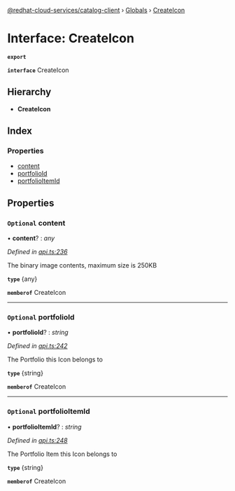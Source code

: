 [@redhat-cloud-services/catalog-client](../README.md) › [Globals](../globals.md) › [CreateIcon](createicon.md)

# Interface: CreateIcon

**`export`** 

**`interface`** CreateIcon

## Hierarchy

* **CreateIcon**

## Index

### Properties

* [content](createicon.md#optional-content)
* [portfolioId](createicon.md#optional-portfolioid)
* [portfolioItemId](createicon.md#optional-portfolioitemid)

## Properties

### `Optional` content

• **content**? : *any*

*Defined in [api.ts:236](https://github.com/RedHatInsights/javascript-clients/blob/master/packages/catalog/api.ts#L236)*

The binary image contents, maximum size is 250KB

**`type`** {any}

**`memberof`** CreateIcon

___

### `Optional` portfolioId

• **portfolioId**? : *string*

*Defined in [api.ts:242](https://github.com/RedHatInsights/javascript-clients/blob/master/packages/catalog/api.ts#L242)*

The Portfolio this Icon belongs to

**`type`** {string}

**`memberof`** CreateIcon

___

### `Optional` portfolioItemId

• **portfolioItemId**? : *string*

*Defined in [api.ts:248](https://github.com/RedHatInsights/javascript-clients/blob/master/packages/catalog/api.ts#L248)*

The Portfolio Item this Icon belongs to

**`type`** {string}

**`memberof`** CreateIcon
